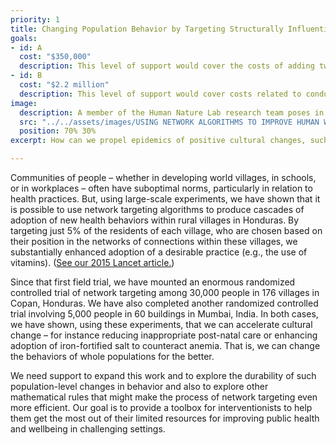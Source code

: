 ```yaml
---
priority: 1
title: Changing Population Behavior by Targeting Structurally Influential Individuals
goals:
- id: A
  cost: "$350,000"
  description: This level of support would cover the costs of adding two post-doctoral researchers to our research team to conduct focused analyses. It would also provide project support to enhance our current dissemination and outreach capacity over a 1-year period.
- id: B
  cost: "$2.2 million"
  description: This level of support would cover costs related to conducting a re-mapping of social networks in all 176 villages in Copan, Honduras as well as an additional wave of data collection of a health and behavior survey for our cohort of 30,000 people. This includes support for our research team to design and implement the study protocol as well as operational costs related to field data collection in Honduras over 2.5 years. Expected outcomes would include major new discoveries about how network science can have a positive impact on human societies, and specifically about how to exploit peer effects to lead to sustained social change.
image:
  description: A member of the Human Nature Lab research team poses in front of a green field in Honduras.
  src: "../../assets/images/USING NETWORK ALGORITHMS TO IMPROVE HUMAN WELFARE/honduras-leader-1-21880131032_44499606dc_o.jpg"
  position: 70% 30%
excerpt: How can we propel epidemics of positive cultural changes, such as the adoption of better health practices, from scratch? By using an understanding of the mathematics of social networks, it is possible to identify a small subset of people, in any population, whose structural position within the network makes them very influential. We can tap into this hidden group of influencers to drive the population towards desirable outcomes and improve human welfare.

---
```


Communities of people – whether in developing world villages, in schools, or in workplaces – often have suboptimal norms, particularly in relation to health practices. But, using large-scale experiments, we have shown that it is possible to use network targeting algorithms to produce cascades of adoption of new health behaviors within rural villages in Honduras. By targeting just 5% of the residents of each village, who are chosen based on their position in the networks of connections within these villages, we substantially enhanced adoption of a desirable practice (e.g., the use of vitamins). ([See our 2015 Lancet article.][lancet])

Since that first field trial, we have mounted an enormous randomized controlled trial of network targeting among 30,000 people in 176 villages in Copan, Honduras. We have also completed another randomized controlled trial involving 5,000 people in 60 buildings in Mumbai, India. In both cases, we have shown, using these experiments, that we can accelerate cultural change – for instance reducing inappropriate post-natal care or enhancing adoption of iron-fortified salt to counteract anemia. That is, we can change the behaviors of whole populations for the better.

We need support to expand this work and to explore the durability of such population-level changes in behavior and also to explore other mathematical rules that might make the process of network targeting even more efficient. Our goal is to provide a toolbox for interventionists to help them get the most out of their limited resources for improving public health and wellbeing in challenging settings.


[lancet]: http://humannaturelab.net/publications/social-network-targeting-to-maximise-population-behaviour-change-a-cluster-randomised-controlled-trial